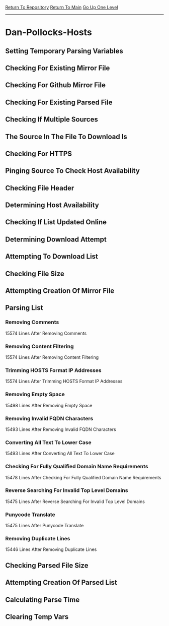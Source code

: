 [Return To Repository](https://github.com/bast69/piholeparser/)
[Return To Main](https://github.com/bast69/piholeparser/blob/master/RecentRunLogs/Mainlog.md)
[Go Up One Level](https://github.com/bast69/piholeparser/blob/master/RecentRunLogs/TopLevelScripts/30-Processing-External-Blacklists.md)
____________________________________
# Dan-Pollocks-Hosts
## Setting Temporary Parsing Variables
## Checking For Existing Mirror File
## Checking For Github Mirror File
## Checking For Existing Parsed File
## Checking If Multiple Sources
## The Source In The File To Download Is
## Checking For HTTPS
## Pinging Source To Check Host Availability
## Checking File Header
## Determining Host Availability
## Checking If List Updated Online
## Determining Download Attempt
## Attempting To Download List
## Checking File Size
## Attempting Creation Of Mirror File
## Parsing List
### Removing Comments
15574 Lines After Removing Comments
### Removing Content Filtering
15574 Lines After Removing Content Filtering
### Trimming HOSTS Format IP Addresses
15574 Lines After Trimming HOSTS Format IP Addresses
### Removing Empty Space
15498 Lines After Removing Empty Space
### Removing Invalid FQDN Characters
15493 Lines After Removing Invalid FQDN Characters
### Converting All Text To Lower Case
15493 Lines After Converting All Text To Lower Case
### Checking For Fully Qualified Domain Name Requirements
15478 Lines After Checking For Fully Qualified Domain Name Requirements
### Reverse Searching For Invalid Top Level Domains
15475 Lines After Reverse Searching For Invalid Top Level Domains
### Punycode Translate
15475 Lines After Punycode Translate
### Removing Duplicate Lines
15446 Lines After Removing Duplicate Lines
## Checking Parsed File Size
## Attempting Creation Of Parsed List
## Calculating Parse Time
## Clearing Temp Vars
